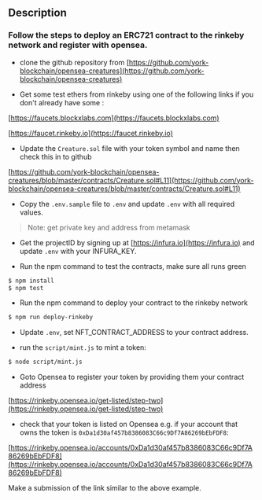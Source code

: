 ## Description

### Follow the steps to deploy an ERC721 contract to the rinkeby network and register with opensea.

- clone the github repository from [https://github.com/york-blockchain/opensea-creatures](https://github.com/york-blockchain/opensea-creatures) 
 
- Get some test ethers from rinkeby using one of the following links if you don't already have some :

[https://faucets.blockxlabs.com](https://faucets.blockxlabs.com) 

[https://faucet.rinkeby.io](https://faucet.rinkeby.io) 

- Update the `Creature.sol` file with your token symbol and name then check this in to github

[https://github.com/york-blockchain/opensea-creatures/blob/master/contracts/Creature.sol#L11](https://github.com/york-blockchain/opensea-creatures/blob/master/contracts/Creature.sol#L11) 

- Copy the `.env.sample` file to `.env` and update `.env` with all required values.
 >Note: get private key and address from metamask

- Get the projectID by signing up at [https://infura.io](https://infura.io) and update `.env` with your INFURA_KEY.

- Run the npm command to test the contracts, make sure all runs green
```sh
$ npm install
$ npm test
``` 
- Run the npm command to deploy your contract to the rinkeby network
```sh
$ npm run deploy-rinkeby
```

- Update `.env`, set NFT_CONTRACT_ADDRESS to your contract address.

- run the `script/mint.js` to mint a token:  
```sh
$ node script/mint.js
```

- Goto Opensea to register your token by providing them your contract address

[https://rinkeby.opensea.io/get-listed/step-two](https://rinkeby.opensea.io/get-listed/step-two) 

- check that your token is listed on Opensea
e.g. if your account that owns the token is `0xDa1d30af457b8386083C66c9Df7A86269bEbFDF8`:

[https://rinkeby.opensea.io/accounts/0xDa1d30af457b8386083C66c9Df7A86269bEbFDF8](https://rinkeby.opensea.io/accounts/0xDa1d30af457b8386083C66c9Df7A86269bEbFDF8) 

Make a submission of the link similar to the above example.
